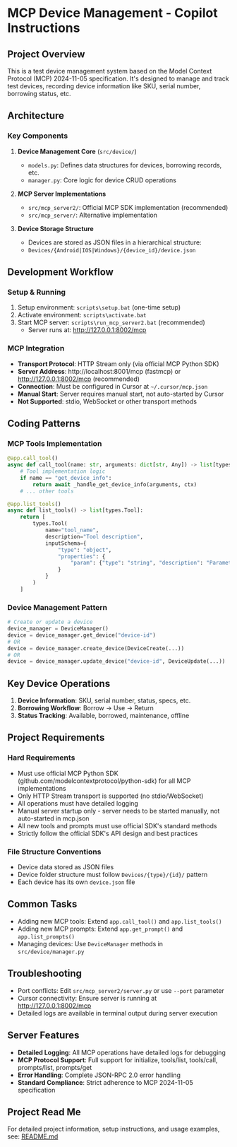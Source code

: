 # MCP Device Management - Copilot Instructions

## Project Overview
This is a test device management system based on the Model Context Protocol (MCP) 2024-11-05 specification. It's designed to manage and track test devices, recording device information like SKU, serial number, borrowing status, etc.

## Architecture

### Key Components
1. **Device Management Core** (`src/device/`)
   - `models.py`: Defines data structures for devices, borrowing records, etc.
   - `manager.py`: Core logic for device CRUD operations

2. **MCP Server Implementations**
   - `src/mcp_server2/`: Official MCP SDK implementation (recommended)
   - `src/mcp_server/`: Alternative implementation

3. **Device Storage Structure**
   - Devices are stored as JSON files in a hierarchical structure:
   - `Devices/{Android|IOS|Windows}/{device_id}/device.json`

## Development Workflow

### Setup & Running
1. Setup environment: `scripts\setup.bat` (one-time setup)
2. Activate environment: `scripts\activate.bat`
3. Start MCP server: `scripts\run_mcp_server2.bat` (recommended)
   - Server runs at: http://127.0.0.1:8002/mcp

### MCP Integration
- **Transport Protocol**: HTTP Stream only (via official MCP Python SDK)
- **Server Address**: http://localhost:8001/mcp (fastmcp) or http://127.0.0.1:8002/mcp (recommended)
- **Connection**: Must be configured in Cursor at `~/.cursor/mcp.json`
- **Manual Start**: Server requires manual start, not auto-started by Cursor
- **Not Supported**: stdio, WebSocket or other transport methods

## Coding Patterns

### MCP Tools Implementation
```python
@app.call_tool()
async def call_tool(name: str, arguments: dict[str, Any]) -> list[types.ContentBlock]:
    # Tool implementation logic
    if name == "get_device_info":
        return await _handle_get_device_info(arguments, ctx)
    # ... other tools

@app.list_tools()
async def list_tools() -> list[types.Tool]:
    return [
        types.Tool(
            name="tool_name",
            description="Tool description",
            inputSchema={
                "type": "object",
                "properties": {
                    "param": {"type": "string", "description": "Parameter"}
                }
            }
        )
    ]
```

### Device Management Pattern
```python
# Create or update a device
device_manager = DeviceManager()
device = device_manager.get_device("device-id")
# OR
device = device_manager.create_device(DeviceCreate(...))
# OR 
device = device_manager.update_device("device-id", DeviceUpdate(...))
```

## Key Device Operations

1. **Device Information**: SKU, serial number, status, specs, etc.
2. **Borrowing Workflow**: Borrow → Use → Return
3. **Status Tracking**: Available, borrowed, maintenance, offline

## Project Requirements

### Hard Requirements
- Must use official MCP Python SDK (github.com/modelcontextprotocol/python-sdk) for all MCP implementations
- Only HTTP Stream transport is supported (no stdio/WebSocket)
- All operations must have detailed logging
- Manual server startup only - server needs to be started manually, not auto-started in mcp.json
- All new tools and prompts must use official SDK's standard methods
- Strictly follow the official SDK's API design and best practices

### File Structure Conventions
- Device data stored as JSON files
- Device folder structure must follow `Devices/{type}/{id}/` pattern
- Each device has its own `device.json` file

## Common Tasks
- Adding new MCP tools: Extend `app.call_tool()` and `app.list_tools()`
- Adding new MCP prompts: Extend `app.get_prompt()` and `app.list_prompts()`
- Managing devices: Use `DeviceManager` methods in `src/device/manager.py`

## Troubleshooting
- Port conflicts: Edit `src/mcp_server2/server.py` or use `--port` parameter
- Cursor connectivity: Ensure server is running at http://127.0.0.1:8002/mcp
- Detailed logs are available in terminal output during server execution

## Server Features
- **Detailed Logging**: All MCP operations have detailed logs for debugging
- **MCP Protocol Support**: Full support for initialize, tools/list, tools/call, prompts/list, prompts/get
- **Error Handling**: Complete JSON-RPC 2.0 error handling
- **Standard Compliance**: Strict adherence to MCP 2024-11-05 specification

## Project Read Me

For detailed project information, setup instructions, and usage examples, see: [README.md](../README.md)


